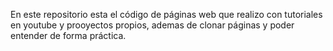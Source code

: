 En este repositorio esta el código de páginas web que realizo con tutoriales en youtube y prooyectos propios, ademas de clonar páginas y poder entender de forma práctica.